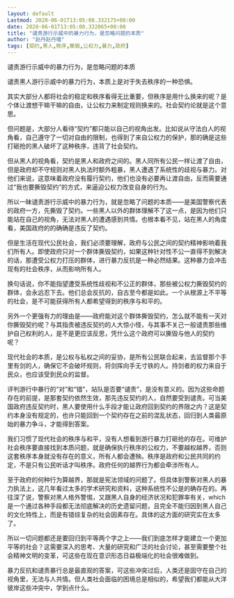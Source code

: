 ```yaml
---
layout: default
Lastmod: 2020-06-01T13:05:08.332175+00:00
date: 2020-06-01T13:05:08.332065+00:00
title: "谴责游行示威中的暴力行为，是忽略问题的本质"
author: "赵丹赵丹喵"
tags: [契约,黑人,秩序,撕毁,公权力,暴力,政府]
---
```


谴责游行示威中的暴力行为，是忽略问题的本质

谴责黑人游行示威中的暴力行为，本质上是对于失去秩序的一种恐惧。    

其实大部分人都将社会的稳定和秩序看得无比重要，但秩序是用什么换来的呢？是个体让渡想干嘛干嘛的自由，让公权力来制定规则换来的。社会契约论就是这个意思。   

但问题是，大部分人看待“契约”都只能以自己的视角出发。比如说从守法白人的视角看，自己遵守了一切对自由的限制，也得到了来自公权力的保护，那的确是这些打砸抢的黑人破坏了这种秩序，违背了社会契约。    

但从黑人的视角看，契约是黑人和政府之间的。黑人同所有公民一样让渡了自由，但是政府却不守规则对黑人执法时额外粗暴，黑人遭遇了系统性的歧视与暴力。对他们来说，这意味着政府没有履行契约，他们也没有必要再让渡自由，反而需要通过“我也要撕毁契约”的方式，来逼迫公权力改变自身的行为。    

所以一昧谴责游行示威中的暴力行为，就是忽略了问题的本质——是美国警察代表的政府一方，先撕毁了契约。一些黑人以外的群体理解不了这一点，是因为他们只能站在自己的视角，无法对黑人的遭遇感到共情。也根本看不见，站在黑人的角度看，美国政府的的确确是违反了契约。    

但是生活在现代公民社会，我们必须要理解，政府与公民之间的契约精神影响着我们所有人。即使政府只对一个群体撕毁契约，如果这种针对性不公一直得不到解决的话，那遭受公权力打压的群体，进行暴力反抗是一种必然结果。这种暴力会冲击现有的社会秩序，从而影响所有人。    

换句话说，你不能指望遭受系统性歧视和不公正的群体，那些被公权力撕毁契约的群体，会永远忍下去。他们总会反抗的，自古至今都是如此。一个从根源上不平等的社会，是不可能获得所有人都希望得到的秩序与和平的。    

另外一个更强有力的理由是——政府能对这个群体撕毁契约，怎么就不能有一天对你撕毁契约呢？与其指责被违反契约的人大惊小怪，与其事不关己一般谴责那些维护自己权利的人，是不是更应该反思，凭什么这个政府可以撕毁与他人的契约呢？    

现代社会的本质，是公权与私权之间的妥协，是所有公民联合起来，去监督那个手里有剑的人，确保它不会破坏规则，将剑挥向手无寸铁的人。持剑者的权力来自于民众，也应该受到民众的监督。    

评判游行中暴行的“对”和“错”，站队是否要“谴责”，是没有意义的。因为这些命题存在的前提，是那套契约依然生效，那先违反契约的人，自然要受到谴责。可当美国政府违反契约时，黑人要使用什么手段才能让政府回到契约的界限之内？这是契约本身没有规定的，也许只能回到一个契约存在之前的混乱状态，回归到人类最原始的暴力争斗，才能得到答案。    

我们习惯了现代社会的秩序与和平，没有人想看到游行暴力打砸抢的存在。可维护社会秩序要直接找到本质问题，就是确保执行秩序的公权力，不要越权越界，否则这套秩序本身就没有存在的意义，所有人都会遭殃。秩序是政府和公民共同的约定，不是只有公民听话才叫秩序。政府任何的越界行为都会牵涉所有人。    

至于政府的何种行为算越界，那就是宪法领域的问题了。但具体到警察对黑人的暴力执法上，这几年看过太多的学术研究和资料，这种系统性不公是的确存在的。再往深了说，警察对黑人格外警惕，又跟黑人自身的经济状况和犯罪率有关，which是一个通过各种手段都无法彻底解决的历史遗留问题，且完全不能归因到黑人自己的文化特性上，而是有错综复杂的社会因素存在。具体的这方面的研究实在太多了。    

所以一切问题都还是要回归到平等两个字之上——我们到底怎样才能建立一个更加平等的社会？这需要深入的思考、大量的研究和广泛的社会讨论，甚至需要整个社会精神文明的变革，可这些在现在意识形态日益极端化的社会很难做到。    

暴力反抗和谴责暴行总是最直观的答案，可这些冲突过后，人类还是固守在自己的视角里，无法与人共情。但人类社会面临的困境总是相似的，希望我们都能从大洋彼岸这些冲突中，学到点什么。
